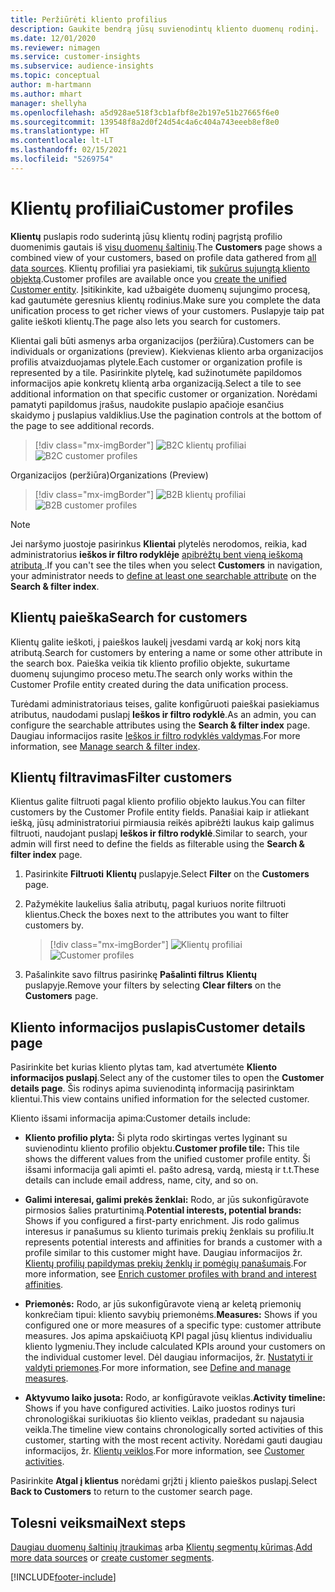 ```yaml
---
title: Peržiūrėti kliento profilius
description: Gaukite bendrą jūsų suvienodintų kliento duomenų rodinį.
ms.date: 12/01/2020
ms.reviewer: nimagen
ms.service: customer-insights
ms.subservice: audience-insights
ms.topic: conceptual
author: m-hartmann
ms.author: mhart
manager: shellyha
ms.openlocfilehash: a5d928ae518f3cb1afbf8e2b197e51b27665f6e0
ms.sourcegitcommit: 139548f8a2d0f24d54c4a6c404a743eeeb8ef8e0
ms.translationtype: HT
ms.contentlocale: lt-LT
ms.lasthandoff: 02/15/2021
ms.locfileid: "5269754"
---
```

# <a name="customer-profiles"></a><span data-ttu-id="4e03d-103">Klientų profiliai</span><span class="sxs-lookup"><span data-stu-id="4e03d-103">Customer profiles</span></span>

<span data-ttu-id="4e03d-104">**Klientų** puslapis rodo suderintą jūsų klientų rodinį pagrįstą profilio duomenimis gautais iš [visų duomenų šaltinių](data-sources.md).</span><span class="sxs-lookup"><span data-stu-id="4e03d-104">The **Customers** page shows a combined view of your customers, based on profile data gathered from [all data sources](data-sources.md).</span></span> <span data-ttu-id="4e03d-105">Klientų profiliai yra pasiekiami, tik [sukūrus sujungtą kliento objektą](data-unification.md).</span><span class="sxs-lookup"><span data-stu-id="4e03d-105">Customer profiles are available once you [create the unified Customer entity](data-unification.md).</span></span> <span data-ttu-id="4e03d-106">Įsitikinkite, kad užbaigėte duomenų sujungimo procesą, kad gautumėte geresnius klientų rodinius.</span><span class="sxs-lookup"><span data-stu-id="4e03d-106">Make sure you complete the data unification process to get richer views of your customers.</span></span> <span data-ttu-id="4e03d-107">Puslapyje taip pat galite ieškoti klientų.</span><span class="sxs-lookup"><span data-stu-id="4e03d-107">The page also lets you search for customers.</span></span>

<span data-ttu-id="4e03d-108">Klientai gali būti asmenys arba organizacijos (peržiūra).</span><span class="sxs-lookup"><span data-stu-id="4e03d-108">Customers can be individuals or organizations (preview).</span></span> <span data-ttu-id="4e03d-109">Kiekvienas kliento arba organizacijos profilis atvaizduojamas plytele.</span><span class="sxs-lookup"><span data-stu-id="4e03d-109">Each customer or organization profile is represented by a tile.</span></span> <span data-ttu-id="4e03d-110">Pasirinkite plytelę, kad sužinotumėte papildomos informacijos apie konkretų klientą arba organizaciją.</span><span class="sxs-lookup"><span data-stu-id="4e03d-110">Select a tile to see additional information on that specific customer or organization.</span></span> <span data-ttu-id="4e03d-111">Norėdami pamatyti papildomus įrašus, naudokite puslapio apačioje esančius skaidymo į puslapius valdiklius.</span><span class="sxs-lookup"><span data-stu-id="4e03d-111">Use the pagination controls at the bottom of the page to see additional records.</span></span>

> [!div class="mx-imgBorder"] 
> <span data-ttu-id="4e03d-112">![B2C klientų profiliai](media/profiles-customers.png "B2C klientų profiliai")</span><span class="sxs-lookup"><span data-stu-id="4e03d-112">![B2C customer profiles](media/profiles-customers.png "B2C customer profiles")</span></span>

<span data-ttu-id="4e03d-113">Organizacijos (peržiūra)</span><span class="sxs-lookup"><span data-stu-id="4e03d-113">Organizations (Preview)</span></span>
> [!div class="mx-imgBorder"] 
> <span data-ttu-id="4e03d-114">![B2B klientų profiliai](media/profile-customers-b2b.png "B2B klientų profiliai")</span><span class="sxs-lookup"><span data-stu-id="4e03d-114">![B2B customer profiles](media/profile-customers-b2b.png "B2B customer profiles")</span></span>

> [!NOTE]
> <span data-ttu-id="4e03d-115">Jei naršymo juostoje pasirinkus **Klientai** plytelės nerodomos, reikia, kad administratorius **ieškos ir filtro rodyklėje** [apibrėžtų bent vieną ieškomą atributą ](search-filter-index.md).</span><span class="sxs-lookup"><span data-stu-id="4e03d-115">If you can't see the tiles when you select **Customers** in navigation, your administrator needs to [define at least one searchable attribute](search-filter-index.md) on the **Search & filter index**.</span></span>

## <a name="search-for-customers"></a><span data-ttu-id="4e03d-116">Klientų paieška</span><span class="sxs-lookup"><span data-stu-id="4e03d-116">Search for customers</span></span>

<span data-ttu-id="4e03d-117">Klientų galite ieškoti, į paieškos laukelį įvesdami vardą ar kokį nors kitą atributą.</span><span class="sxs-lookup"><span data-stu-id="4e03d-117">Search for customers by entering a name or some other attribute in the search box.</span></span> <span data-ttu-id="4e03d-118">Paieška veikia tik kliento profilio objekte, sukurtame duomenų sujungimo proceso metu.</span><span class="sxs-lookup"><span data-stu-id="4e03d-118">The search only works within the Customer Profile entity created during the data unification process.</span></span>

<span data-ttu-id="4e03d-119">Turėdami administratoriaus teises, galite konfigūruoti paieškai pasiekiamus atributus, naudodami puslapį **Ieškos ir filtro rodyklė**.</span><span class="sxs-lookup"><span data-stu-id="4e03d-119">As an admin, you can configure the searchable attributes using the **Search & filter index** page.</span></span> <span data-ttu-id="4e03d-120">Daugiau informacijos rasite [Ieškos ir filtro rodyklės valdymas](search-filter-index.md).</span><span class="sxs-lookup"><span data-stu-id="4e03d-120">For more information, see [Manage search & filter index](search-filter-index.md).</span></span>

## <a name="filter-customers"></a><span data-ttu-id="4e03d-121">Klientų filtravimas</span><span class="sxs-lookup"><span data-stu-id="4e03d-121">Filter customers</span></span>

<span data-ttu-id="4e03d-122">Klientus galite filtruoti pagal kliento profilio objekto laukus.</span><span class="sxs-lookup"><span data-stu-id="4e03d-122">You can filter customers by the Customer Profile entity fields.</span></span> <span data-ttu-id="4e03d-123">Panašiai kaip ir atliekant iešką, jūsų administratoriui pirmiausia reikės apibrėžti laukus kaip galimus filtruoti, naudojant puslapį **Ieškos ir filtro rodyklė**.</span><span class="sxs-lookup"><span data-stu-id="4e03d-123">Similar to search, your admin will first need to define the fields as filterable using the **Search & filter index** page.</span></span>

1. <span data-ttu-id="4e03d-124">Pasirinkite **Filtruoti**  **Klientų** puslapyje.</span><span class="sxs-lookup"><span data-stu-id="4e03d-124">Select **Filter** on the **Customers** page.</span></span>

2. <span data-ttu-id="4e03d-125">Pažymėkite laukelius šalia atributų, pagal kuriuos norite filtruoti klientus.</span><span class="sxs-lookup"><span data-stu-id="4e03d-125">Check the boxes next to the attributes you want to filter customers by.</span></span>

   > [!div class="mx-imgBorder"] 
   > <span data-ttu-id="4e03d-126">![Klientų profiliai](media/profiles-customers3.png "Klientų profiliai")</span><span class="sxs-lookup"><span data-stu-id="4e03d-126">![Customer profiles](media/profiles-customers3.png "Customer profiles")</span></span>

3. <span data-ttu-id="4e03d-127">Pašalinkite savo filtrus pasirinkę **Pašalinti filtrus** **Klientų** puslapyje.</span><span class="sxs-lookup"><span data-stu-id="4e03d-127">Remove your filters by selecting **Clear filters** on the **Customers** page.</span></span>

##  <a name="customer-details-page"></a><span data-ttu-id="4e03d-128">Kliento informacijos puslapis</span><span class="sxs-lookup"><span data-stu-id="4e03d-128">Customer details page</span></span>

<span data-ttu-id="4e03d-129">Pasirinkite bet kurias kliento plytas tam, kad atvertumėte **Kliento informacijos puslapį**.</span><span class="sxs-lookup"><span data-stu-id="4e03d-129">Select any of the customer tiles to open the **Customer details page**.</span></span> <span data-ttu-id="4e03d-130">Šis rodinys apima suvienodintą informaciją pasirinktam klientui.</span><span class="sxs-lookup"><span data-stu-id="4e03d-130">This view contains unified information for the selected customer.</span></span>

<span data-ttu-id="4e03d-131">Kliento išsami informacija apima:</span><span class="sxs-lookup"><span data-stu-id="4e03d-131">Customer details include:</span></span>

-   <span data-ttu-id="4e03d-132">**Kliento profilio plyta:** Ši plyta rodo skirtingas vertes lyginant su suvienodintu kliento profilio objektu.</span><span class="sxs-lookup"><span data-stu-id="4e03d-132">**Customer profile tile:** This tile shows the different values from the unified customer profile entity.</span></span> <span data-ttu-id="4e03d-133">Ši išsami informacija gali apimti el. pašto adresą, vardą, miestą ir t.t.</span><span class="sxs-lookup"><span data-stu-id="4e03d-133">These details can include email address, name, city, and so on.</span></span> 

-   <span data-ttu-id="4e03d-134">**Galimi interesai, galimi prekės ženklai:** Rodo, ar jūs sukonfigūravote pirmosios šalies praturtinimą.</span><span class="sxs-lookup"><span data-stu-id="4e03d-134">**Potential interests, potential brands:** Shows if you configured a first-party enrichment.</span></span> <span data-ttu-id="4e03d-135">Jis rodo galimus interesus ir panašumus su kliento turimais prekių ženklais su profiliu.</span><span class="sxs-lookup"><span data-stu-id="4e03d-135">It represents potential interests and affinities for brands a customer with a profile similar to this customer might have.</span></span> <span data-ttu-id="4e03d-136">Daugiau informacijos žr. [Klientų profilių papildymas prekių ženklų ir pomėgių panašumais](enrichment-microsoft-graph.md).</span><span class="sxs-lookup"><span data-stu-id="4e03d-136">For more information, see [Enrich customer profiles with brand and interest affinities](enrichment-microsoft-graph.md).</span></span>

-   <span data-ttu-id="4e03d-137">**Priemonės:** Rodo, ar jūs sukonfigūravote vieną ar keletą priemonių konkrečiam tipui: kliento savybių priemonėms.</span><span class="sxs-lookup"><span data-stu-id="4e03d-137">**Measures:** Shows if you configured one or more measures of a specific type: customer attribute measures.</span></span> <span data-ttu-id="4e03d-138">Jos apima apskaičiuotą KPI pagal jūsų klientus individualiu kliento lygmeniu.</span><span class="sxs-lookup"><span data-stu-id="4e03d-138">They include calculated KPIs around your customers on the individual customer level.</span></span> <span data-ttu-id="4e03d-139">Dėl daugiau informacijos, žr. [Nustatyti ir valdyti priemones](measures.md).</span><span class="sxs-lookup"><span data-stu-id="4e03d-139">For more information, see [Define and manage measures](measures.md).</span></span>

-   <span data-ttu-id="4e03d-140">**Aktyvumo laiko jusota:** Rodo, ar konfigūravote veiklas.</span><span class="sxs-lookup"><span data-stu-id="4e03d-140">**Activity timeline:** Shows if you have configured activities.</span></span> <span data-ttu-id="4e03d-141">Laiko juostos rodinys turi chronologiškai surikiuotas šio kliento veiklas, pradedant su najausia veikla.</span><span class="sxs-lookup"><span data-stu-id="4e03d-141">The timeline view contains chronologically sorted activities of this customer, starting with the most recent activity.</span></span> <span data-ttu-id="4e03d-142">Norėdami gauti daugiau informacijos, žr. [Klientų veiklos](activities.md).</span><span class="sxs-lookup"><span data-stu-id="4e03d-142">For more information, see [Customer activities](activities.md).</span></span>

<span data-ttu-id="4e03d-143">Pasirinkite **Atgal į klientus** norėdami grįžti į kliento paieškos puslapį.</span><span class="sxs-lookup"><span data-stu-id="4e03d-143">Select **Back to Customers** to return to the customer search page.</span></span>

## <a name="next-steps"></a><span data-ttu-id="4e03d-144">Tolesni veiksmai</span><span class="sxs-lookup"><span data-stu-id="4e03d-144">Next steps</span></span>

<span data-ttu-id="4e03d-145">[Daugiau duomenų šaltinių įtraukimas](data-sources.md) arba [Klientų segmentų kūrimas](segments.md).</span><span class="sxs-lookup"><span data-stu-id="4e03d-145">[Add more data sources](data-sources.md) or [create customer segments](segments.md).</span></span>


[!INCLUDE[footer-include](../includes/footer-banner.md)]